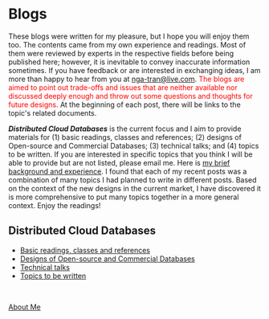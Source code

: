 # Blogs

These blogs were written for my pleasure, but I hope you will enjoy them too. The contents came from my own experience and readings. Most of them were reviewed by experts in the respective fields before being published here; however, it is inevitable to convey inaccurate information sometimes. If you have feedback or are interested in exchanging ideas, I am more than happy to hear from you at nga-tran@live.com. <span style="color: red;"> The blogs are aimed to point out trade-offs and issues that are neither available nor discussed deeply enough and throw out some questions and thoughts for future designs. </span> At the beginning of each post, there will be links to the topic's related documents.


**_Distributed Cloud Databases_** is the current focus and I aim to provide materials for (1) basic readings, classes and references; (2) designs of Open-source and Commercial Databases; (3) technical talks; and (4) topics to be written. If you are interested in specific topics that you think I will be able to provide but are not listed, please email me. Here is [my brief background and experience](about_me.md). I found that each of my recent posts was a combination of many topics I had planned to write in different posts. Based on the context of the new designs in the current market, I have discovered it is more comprehensive to put many topics together in a more general context. Enjoy the readings!

## Distributed Cloud Databases

* [Basic readings, classes and references](distributed_databases/basic_readings.md)
* [Designs of Open-source and Commercial Databases](distributed_databases/designs.md)
* [Technical talks](distributed_databases/talks.md)
* [Topics to be written](distributed_databases/to_be_written.md)

<br>

[About Me](about_me.md)

